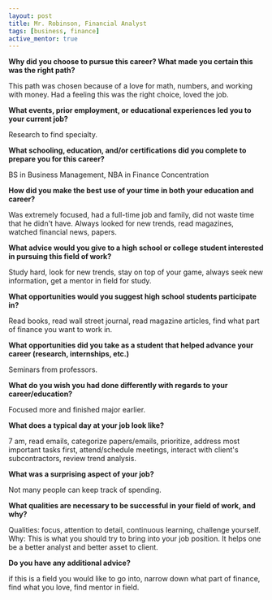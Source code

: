 ```yaml
---
layout: post
title: Mr. Robinson, Financial Analyst
tags: [business, finance]
active_mentor: true
---
```


**Why did you choose to pursue this career?  What made you certain this was the right path?**

This path was chosen because of a love for math, numbers, and working with money. Had a feeling this was the right choice, loved the job.

**What events, prior employment, or educational experiences led you to your current job?**

Research to find specialty.

**What schooling, education, and/or certifications did you complete to prepare you for this career?**

BS in Business Management, NBA in Finance Concentration

**How did you make the best use of your time in both your education and career?**

Was extremely focused, had a full-time job and family, did not waste time that he didn't have. Always looked for new trends, read magazines, watched financial news, papers.

**What advice would you give to a high school or college student interested in pursuing this field of work?**

Study hard, look for new trends, stay on top of your game, always seek new information, get a mentor in field for study.

**What opportunities would you suggest high school students participate in?**

Read books, read wall street journal, read magazine articles, find what part of finance you want to work in.

**What opportunities did you take as a student that helped advance your career (research, internships, etc.)**

Seminars from professors.

**What do you wish you had done differently with regards to your career/education?**

Focused more and finished major earlier.

**What does a typical day at your job look like?**

7 am, read emails, categorize papers/emails, prioritize, address most important tasks first, attend/schedule meetings, interact with client's subcontractors, review trend analysis.  

**What was a surprising aspect of your job?**

Not many people can keep track of spending.

**What qualities are necessary to be successful in your field of work, and why?**

Qualities: focus, attention to detail, continuous learning, challenge yourself. Why: This is what you should try to bring into your job position. It helps one be a better analyst and better asset to client.

**Do you have any additional advice?**

if this is a field you would like to go into, narrow down what part of finance, find what you love, find mentor in field.
